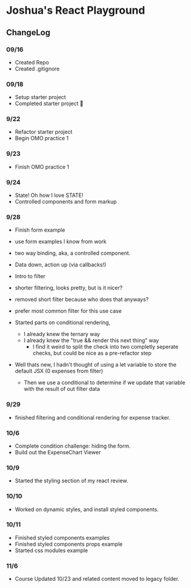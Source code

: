 # Joshua's React Playground

## ChangeLog

### 09/16
- Created Repo
- Created .gitignore
### 09/18
- Setup starter project
- Completed starter project 🥳

### 9/22
- Refactor starter project
- Begin OMO practice 1

### 9/23
- Finish OMO practice 1
### 9/24
- State! Oh how I love STATE!
- Controlled components and form markup

### 9/28
- Finish form example
- use form examples I know from work
- two way binding, aka, a controlled component.
- Data down, action up (via callbacks!)
- Intro to filter
- shorter filtering, looks pretty, but is it nicer?
- removed short filter because who does that anyways?
- prefer most common filter for this use case
- Started parts on conditional rendering,
    - I already knew the ternary way
    - I already knew the "true && render this next thing" way
        - I find it weird to split the check into two completly seperate checks, but could be nice as a pre-refactor step

- Well thats new, I hadn't thought of using a let variable to store the default JSX (0 expenses from filter)
    - Then we use a conditional to determine if we update that variable with the result of out filter data

### 9/29
- finished filtering and conditional rendering for expense tracker.

### 10/6
- Complete condition challenge: hiding the form.
- Build out the ExpenseChart Viewer

### 10/9
- Started the styling section of my react review.

### 10/10
- Worked on dynamic styles, and install styled components.

### 10/11
- Finished styled components examples
- Finished styled components props example
- Started css modules example

### 11/6
- Course Updated 10/23 and related content moved to legacy folder.